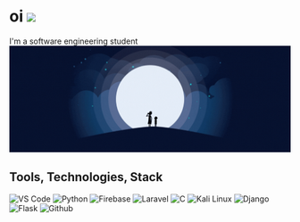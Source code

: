 
# oi <img src="https://raw.githubusercontent.com/MartinHeinz/MartinHeinz/master/wave.gif" width="30px">
I'm a software engineering student
![](https://github.com/lukwiya23/lukwiya23/blob/master/assets/hardcore%20gamer.gif)

## Tools, Technologies, Stack

![VS Code](https://img.shields.io/badge/VS_Code-blue?style=for-the-badge&logo=visual-studio-code) ![Python](https://img.shields.io/badge/Python-lightgrey?style=for-the-badge&logo=python) ![Firebase](https://img.shields.io/badge/Firebase-yellow?style=for-the-badge&logo=firebase&)  ![Laravel](https://img.shields.io/badge/Flutter-lightgrey?style=for-the-badge&logo=FLutter) ![C](https://img.shields.io/badge/C-brightgreen?style=for-the-badge&logo=C) ![Kali Linux](https://img.shields.io/badge/Kali_Linux-blueviolet?style=for-the-badge&logo=linux) ![Django](https://img.shields.io/badge/django-success?style=for-the-badge&logo=django) ![Flask](https://img.shields.io/badge/flask-danger?style=for-the-badge&logo=flask) ![Github](https://img.shields.io/badge/Github-black?style=for-the-badge&logo=github)
